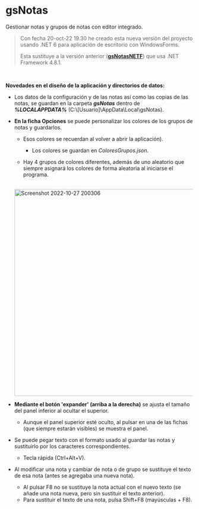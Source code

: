 # gsNotas

Gestionar notas y grupos de notas con editor integrado.


>Con fecha 20-oct-22 19.30 he creado esta nueva versión del proyecto usando .NET 6 para aplicación de escritorio con WindowsForms.
>
>Esta sustituye a la versión anterior (**[gsNotasNETF](https://github.com/elGuille-info/gsNotasNETF)**) que usa .NET Framework 4.8.1.

<br>

**Novedades en el diseño de la aplicación y directorios de datos:**

- Los datos de la configuración y de las notas así como las copias de las notas, se guardan en la carpeta ***gsNotas*** dentro de ***%LOCALAPPDATA%*** (C:\\[Usuario]\AppData\Local\gsNotas).

- **En la ficha Opciones** se puede personalizar los colores de los grupos de notas y guardarlos.
  - Esos colores se recuerdan al volver a abrir la aplicación).
    - Los colores se guardan en _ColoresGrupos.json_.

  - Hay 4 grupos de colores diferentes, además de uno aleatorio que siempre asignará los colores de forma aleatoria al iniciarse el programa.<br>
   <br>
   <img width="557" alt="Screenshot 2022-10-27 200306" src="https://user-images.githubusercontent.com/71171321/198365131-6acd3bf6-c71b-43fa-824f-98677b23323f.png">

- **Mediante el botón 'expander' (arriba a la derecha)** se ajusta el tamaño del panel inferior al ocultar el superior.
  - Aunque el panel superior esté oculto, al pulsar en una de las fichas (que siempre estarán visibles) se muestra el panel.

- Se puede pegar texto con el formato usado al guardar las notas y sustituirlo por los caracteres correspondientes.
  - Tecla rápida (Ctrl+Alt+V).

- Al modificar una nota y cambiar de nota o de grupo se sustituye el texto de esa nota (antes se agregaba una nueva nota).
  - Al pulsar F8 no se sustituye la nota actual con el nuevo texto (se añade una nota nueva, pero sin sustituir el texto anterior).
  - Para sustituir el texto de una nota, pulsa Shift+F8 (mayúsculas + F8).
